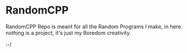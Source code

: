 # RandomCPP
RandomCPP Repo is meant for all the Random Programs I make, in here nothing is a project, it's just my Boredom creativity.

:-/
